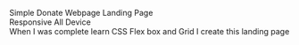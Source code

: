 Simple Donate Webpage Landing Page <br>
Responsive All Device <br>
When I was complete learn CSS Flex box and Grid I create this landing page